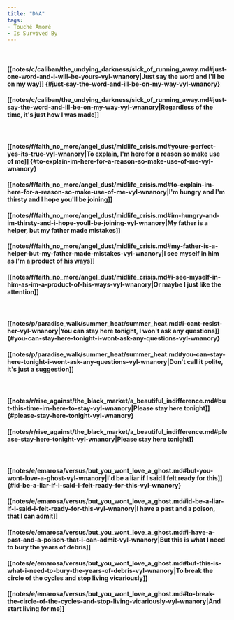 ```yaml
---
title: "DNA"
tags:
- Touché Amoré
- Is Survived By
---
```

&nbsp;
#### [[notes/c/caliban/the_undying_darkness/sick_of_running_away.md#just-one-word-and-i-will-be-yours-vyl-wnanory|Just say the word and I'll be on my way]] {#just-say-the-word-and-ill-be-on-my-way-vyl-wnanory}
#### [[notes/c/caliban/the_undying_darkness/sick_of_running_away.md#just-say-the-word-and-ill-be-on-my-way-vyl-wnanory|Regardless of the time, it's just how I was made]]
&nbsp;
#### [[notes/f/faith_no_more/angel_dust/midlife_crisis.md#youre-perfect-yes-its-true-vyl-wnanory|To explain, I'm here for a reason so make use of me]] {#to-explain-im-here-for-a-reason-so-make-use-of-me-vyl-wnanory}
#### [[notes/f/faith_no_more/angel_dust/midlife_crisis.md#to-explain-im-here-for-a-reason-so-make-use-of-me-vyl-wnanory|I'm hungry and I'm thirsty and I hope you'll be joining]]
#### [[notes/f/faith_no_more/angel_dust/midlife_crisis.md#im-hungry-and-im-thirsty-and-i-hope-youll-be-joining-vyl-wnanory|My father is a helper, but my father made mistakes]]
#### [[notes/f/faith_no_more/angel_dust/midlife_crisis.md#my-father-is-a-helper-but-my-father-made-mistakes-vyl-wnanory|I see myself in him as I'm a product of his ways]]
#### [[notes/f/faith_no_more/angel_dust/midlife_crisis.md#i-see-myself-in-him-as-im-a-product-of-his-ways-vyl-wnanory|Or maybe I just like the attention]]
&nbsp;
#### [[notes/p/paradise_walk/summer_heat/summer_heat.md#i-cant-resist-her-vyl-wnanory|You can stay here tonight, I won't ask any questions]] {#you-can-stay-here-tonight-i-wont-ask-any-questions-vyl-wnanory}
#### [[notes/p/paradise_walk/summer_heat/summer_heat.md#you-can-stay-here-tonight-i-wont-ask-any-questions-vyl-wnanory|Don't call it polite, it's just a suggestion]]
&nbsp;
#### [[notes/r/rise_against/the_black_market/a_beautiful_indifference.md#but-this-time-im-here-to-stay-vyl-wnanory|Please stay here tonight]] {#please-stay-here-tonight-vyl-wnanory}
#### [[notes/r/rise_against/the_black_market/a_beautiful_indifference.md#please-stay-here-tonight-vyl-wnanory|Please stay here tonight]]
&nbsp;
#### [[notes/e/emarosa/versus/but_you_wont_love_a_ghost.md#but-you-wont-love-a-ghost-vyl-wnanory|I'd be a liar if I said I felt ready for this]] {#id-be-a-liar-if-i-said-i-felt-ready-for-this-vyl-wnanory}
#### [[notes/e/emarosa/versus/but_you_wont_love_a_ghost.md#id-be-a-liar-if-i-said-i-felt-ready-for-this-vyl-wnanory|I have a past and a poison, that I can admit]]
#### [[notes/e/emarosa/versus/but_you_wont_love_a_ghost.md#i-have-a-past-and-a-poison-that-i-can-admit-vyl-wnanory|But this is what I need to bury the years of debris]]
#### [[notes/e/emarosa/versus/but_you_wont_love_a_ghost.md#but-this-is-what-i-need-to-bury-the-years-of-debris-vyl-wnanory|To break the circle of the cycles and stop living vicariously]]
#### [[notes/e/emarosa/versus/but_you_wont_love_a_ghost.md#to-break-the-circle-of-the-cycles-and-stop-living-vicariously-vyl-wnanory|And start living for me]]
